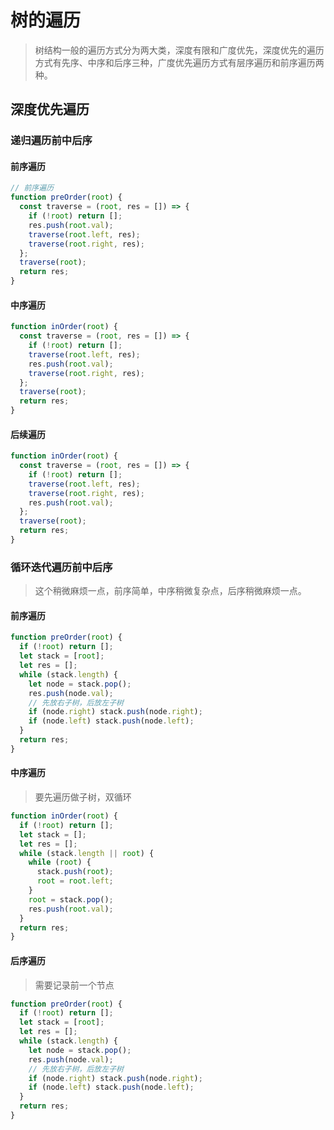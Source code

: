 # 树的遍历

> 树结构一般的遍历方式分为两大类，深度有限和广度优先，深度优先的遍历方式有先序、中序和后序三种，广度优先遍历方式有层序遍历和前序遍历两种。

## 深度优先遍历

### 递归遍历前中后序

#### 前序遍历

```js
// 前序遍历
function preOrder(root) {
  const traverse = (root, res = []) => {
    if (!root) return [];
    res.push(root.val);
    traverse(root.left, res);
    traverse(root.right, res);
  };
  traverse(root);
  return res;
}
```

#### 中序遍历

```js
function inOrder(root) {
  const traverse = (root, res = []) => {
    if (!root) return [];
    traverse(root.left, res);
    res.push(root.val);
    traverse(root.right, res);
  };
  traverse(root);
  return res;
}
```

#### 后续遍历

```js
function inOrder(root) {
  const traverse = (root, res = []) => {
    if (!root) return [];
    traverse(root.left, res);
    traverse(root.right, res);
    res.push(root.val);
  };
  traverse(root);
  return res;
}
```

### 循环迭代遍历前中后序

> 这个稍微麻烦一点，前序简单，中序稍微复杂点，后序稍微麻烦一点。

#### 前序遍历

```js
function preOrder(root) {
  if (!root) return [];
  let stack = [root];
  let res = [];
  while (stack.length) {
    let node = stack.pop();
    res.push(node.val);
    // 先放右子树，后放左子树
    if (node.right) stack.push(node.right);
    if (node.left) stack.push(node.left);
  }
  return res;
}
```

#### 中序遍历

> 要先遍历做子树，双循环

```js
function inOrder(root) {
  if (!root) return [];
  let stack = [];
  let res = [];
  while (stack.length || root) {
    while (root) {
      stack.push(root);
      root = root.left;
    }
    root = stack.pop();
    res.push(root.val);
  }
  return res;
}
```

#### 后序遍历

> 需要记录前一个节点

```js
function preOrder(root) {
  if (!root) return [];
  let stack = [root];
  let res = [];
  while (stack.length) {
    let node = stack.pop();
    res.push(node.val);
    // 先放右子树，后放左子树
    if (node.right) stack.push(node.right);
    if (node.left) stack.push(node.left);
  }
  return res;
}
```
